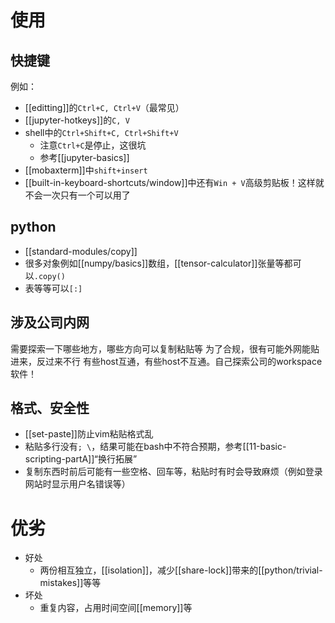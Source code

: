 # 使用
## 快捷键
例如：
- [[editting]]的`Ctrl+C, Ctrl+V`（最常见）
- [[jupyter-hotkeys]]的`C, V`
- shell中的`Ctrl+Shift+C, Ctrl+Shift+V`
  - 注意`Ctrl+C`是停止，这很坑
  - 参考[[jupyter-basics]]
- [[mobaxterm]]中`shift+insert`
- [[built-in-keyboard-shortcuts/window]]中还有`Win + V`高级剪贴板！这样就不会一次只有一个可以用了
## python
- [[standard-modules/copy]]
- 很多对象例如[[numpy/basics]]数组，[[tensor-calculator]]张量等都可以`.copy()`
- 表等等可以`[:]`
## 涉及公司内网
需要探索一下哪些地方，哪些方向可以复制粘贴等
为了合规，很有可能外网能贴进来，反过来不行
有些host互通，有些host不互通。自己探索公司的workspace软件！
## 格式、安全性
- [[set-paste]]防止vim粘贴格式乱
- 粘贴多行没有`; \`，结果可能在bash中不符合预期，参考[[11-basic-scripting-partA]]“换行拓展”
- 复制东西时前后可能有一些空格、回车等，粘贴时有时会导致麻烦（例如登录网站时显示用户名错误等）
# 优劣
- 好处
  - 两份相互独立，[[isolation]]，减少[[share-lock]]带来的[[python/trivial-mistakes]]等等
- 坏处
  - 重复内容，占用时间空间[[memory]]等